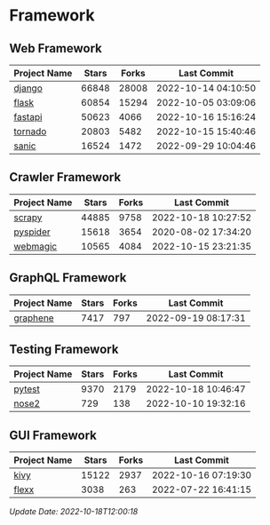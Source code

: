 # Framework

## Web Framework
| Project Name | Stars | Forks | Last Commit |
| ------------ | ----- | ----- | ----------- |
| [django](https://github.com/django/django) | 66848 | 28008 | 2022-10-14 04:10:50 |
| [flask](https://github.com/pallets/flask) | 60854 | 15294 | 2022-10-05 03:09:06 |
| [fastapi](https://github.com/tiangolo/fastapi) | 50623 | 4066 | 2022-10-16 15:16:24 |
| [tornado](https://github.com/tornadoweb/tornado) | 20803 | 5482 | 2022-10-15 15:40:46 |
| [sanic](https://github.com/sanic-org/sanic) | 16524 | 1472 | 2022-09-29 10:04:46 |

## Crawler Framework
| Project Name | Stars | Forks | Last Commit |
| ------------ | ----- | ----- | ----------- |
| [scrapy](https://github.com/scrapy/scrapy) | 44885 | 9758 | 2022-10-18 10:27:52 |
| [pyspider](https://github.com/binux/pyspider) | 15618 | 3654 | 2020-08-02 17:34:20 |
| [webmagic](https://github.com/code4craft/webmagic) | 10565 | 4084 | 2022-10-15 23:21:35 |

## GraphQL Framework
| Project Name | Stars | Forks | Last Commit |
| ------------ | ----- | ----- | ----------- |
| [graphene](https://github.com/graphql-python/graphene) | 7417 | 797 | 2022-09-19 08:17:31 |

## Testing Framework
| Project Name | Stars | Forks | Last Commit |
| ------------ | ----- | ----- | ----------- |
| [pytest](https://github.com/pytest-dev/pytest) | 9370 | 2179 | 2022-10-18 10:46:47 |
| [nose2](https://github.com/nose-devs/nose2) | 729 | 138 | 2022-10-10 19:32:16 |

## GUI Framework
| Project Name | Stars | Forks | Last Commit |
| ------------ | ----- | ----- | ----------- |
| [kivy](https://github.com/kivy/kivy) | 15122 | 2937 | 2022-10-16 07:19:30 |
| [flexx](https://github.com/flexxui/flexx) | 3038 | 263 | 2022-07-22 16:41:15 |

*Update Date: 2022-10-18T12:00:18*